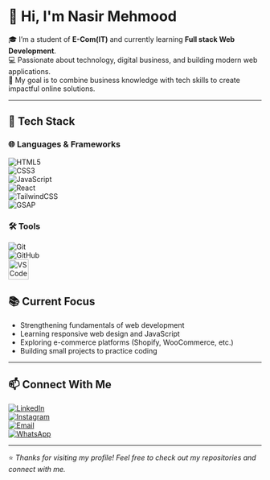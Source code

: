 # 👋 Hi, I'm Nasir Mehmood 

🎓 I’m a student of **E-Com(IT)** and currently learning **Full stack Web Development**.  
💻 Passionate about technology, digital business, and building modern web applications.  
🚀 My goal is to combine business knowledge with tech skills to create impactful online solutions.  

---

## 🔧 Tech Stack  

### 🌐 Languages & Frameworks  
![HTML5](https://img.shields.io/badge/HTML5-E34F26?style=for-the-badge&logo=html5&logoColor=white)  
![CSS3](https://img.shields.io/badge/CSS3-1572B6?style=for-the-badge&logo=css3&logoColor=white)  
![JavaScript](https://img.shields.io/badge/JavaScript-F7DF1E?style=for-the-badge&logo=javascript&logoColor=black)  
![React](https://img.shields.io/badge/React-61DAFB?style=for-the-badge&logo=react&logoColor=black)  
![TailwindCSS](https://img.shields.io/badge/Tailwind_CSS-38B2AC?style=for-the-badge&logo=tailwind-css&logoColor=white)  
![GSAP](https://img.shields.io/badge/GSAP-88CE02?style=for-the-badge&logo=greensock&logoColor=white)  

### 🛠 Tools  
![Git](https://img.shields.io/badge/Git-F05032?style=for-the-badge&logo=git&logoColor=white)  
![GitHub](https://img.shields.io/badge/GitHub-181717?style=for-the-badge&logo=github&logoColor=white)  
<img src="https://code.visualstudio.com/assets/images/code-stable.png" alt="VS Code Logo" width="40">
## 📚 Current Focus

- Strengthening fundamentals of web development  
- Learning responsive web design and JavaScript  
- Exploring e-commerce platforms (Shopify, WooCommerce, etc.)  
- Building small projects to practice coding  

---

## 📫 Connect With Me  

[![LinkedIn](https://img.shields.io/badge/LinkedIn-0A66C2?style=for-the-badge&logo=linkedin&logoColor=white)](https://www.linkedin.com/in/yourprofile)  
[![Instagram](https://img.shields.io/badge/Instagram-E4405F?style=for-the-badge&logo=instagram&logoColor=white)](https://instagram.com/yourusername)  
[![Email](https://img.shields.io/badge/Email-D14836?style=for-the-badge&logo=gmail&logoColor=white)](mailto:yourname@email.com)  
[![WhatsApp](https://img.shields.io/badge/WhatsApp-25D366?style=for-the-badge&logo=whatsapp&logoColor=white)](https://wa.me/yourwhatsapplink)  

---

⭐ *Thanks for visiting my profile! Feel free to check out my repositories and connect with me.* 
